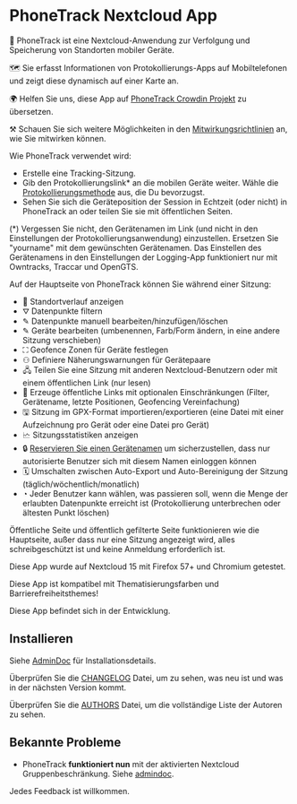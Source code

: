 # PhoneTrack Nextcloud App

📱 PhoneTrack ist eine Nextcloud-Anwendung zur Verfolgung und Speicherung von Standorten mobiler Geräte.

🗺 Sie erfasst Informationen von Protokollierungs-Apps auf Mobiltelefonen und zeigt diese dynamisch auf einer Karte an.

🌍 Helfen Sie uns, diese App auf [PhoneTrack Crowdin Projekt](https://crowdin.com/project/phonetrack) zu übersetzen.

⚒ Schauen Sie sich weitere Möglichkeiten in den [Mitwirkungsrichtlinien](https://gitlab.com/eneiluj/phonetrack-oc/blob/master/CONTRIBUTING.md) an, wie Sie mitwirken können.

Wie PhoneTrack verwendet wird:

* Erstelle eine Tracking-Sitzung.
* Gib den Protokollierungslink\* an die mobilen Geräte weiter. Wähle die [Protokollierungsmethode](https://gitlab.com/eneiluj/phonetrack-oc/wikis/userdoc#logging-methods) aus, die Du bevorzugst.
* Sehen Sie sich die Geräteposition der Session in Echtzeit (oder nicht) in PhoneTrack an oder teilen Sie sie mit öffentlichen Seiten.

(\*) Vergessen Sie nicht, den Gerätenamen im Link (und nicht in den Einstellungen der Protokollierungsanwendung) einzustellen. Ersetzen Sie "yourname" mit dem gewünschten Gerätenamen. Das Einstellen des Gerätenamens in den Einstellungen der Logging-App funktioniert nur mit Owntracks, Traccar und OpenGTS.

Auf der Hauptseite von PhoneTrack können Sie während einer Sitzung:

* 📍 Standortverlauf anzeigen
* ⛛ Datenpunkte filtern
* ✎ Datenpunkte manuell bearbeiten/hinzufügen/löschen
* ✎ Geräte bearbeiten (umbenennen, Farb/Form ändern, in eine andere Sitzung verschieben)
* ⛶ Geofence Zonen für Geräte festlegen
* ⚇ Definiere Näherungswarnungen für Gerätepaare
* 🖧 Teilen Sie eine Sitzung mit anderen Nextcloud-Benutzern oder mit einem öffentlichen Link (nur lesen)
* 🔗 Erzeuge öffentliche Links mit optionalen Einschränkungen (Filter, Gerätename, letzte Positionen, Geofencing Vereinfachung)
* 🖫 Sitzung im GPX-Format importieren/exportieren (eine Datei mit einer Aufzeichnung pro Gerät oder eine Datei pro Gerät)
* 🗠 Sitzungsstatistiken anzeigen
* 🔒 [Reservieren Sie einen Gerätenamen](https://gitlab.com/eneiluj/phonetrack-oc/wikis/userdoc#device-name-reservation) um sicherzustellen, dass nur autorisierte Benutzer sich mit diesem Namen einloggen können
* 🗓 Umschalten zwischen Auto-Export und Auto-Bereinigung der Sitzung (täglich/wöchentlich/monatlich)
* ◔ Jeder Benutzer kann wählen, was passieren soll, wenn die Menge der erlaubten Datenpunkte erreicht ist (Protokollierung unterbrechen oder ältesten Punkt löschen)

Öffentliche Seite und öffentlich gefilterte Seite funktionieren wie die Hauptseite, außer dass nur eine Sitzung angezeigt wird, alles schreibgeschützt ist und keine Anmeldung erforderlich ist.

Diese App wurde auf Nextcloud 15 mit Firefox 57+ und Chromium getestet.

Diese App ist kompatibel mit Thematisierungsfarben und Barrierefreiheitsthemes!

Diese App befindet sich in der Entwicklung.

## Installieren

Siehe [AdminDoc](https://gitlab.com/eneiluj/phonetrack-oc/wikis/admindoc) für Installationsdetails.

Überprüfen Sie die [CHANGELOG](https://gitlab.com/eneiluj/phonetrack-oc/blob/master/CHANGELOG.md#change-log) Datei, um zu sehen, was neu ist und was in der nächsten Version kommt.

Überprüfen Sie die [AUTHORS](https://gitlab.com/eneiluj/phonetrack-oc/blob/master/AUTHORS.md#authors) Datei, um die vollständige Liste der Autoren zu sehen.

## Bekannte Probleme

* PhoneTrack **funktioniert nun** mit der aktivierten Nextcloud Gruppenbeschränkung. Siehe [admindoc](https://gitlab.com/eneiluj/phonetrack-oc/wikis/admindoc#issue-with-phonetrack-restricted-to-some-groups-in-nextcloud).

Jedes Feedback ist willkommen.